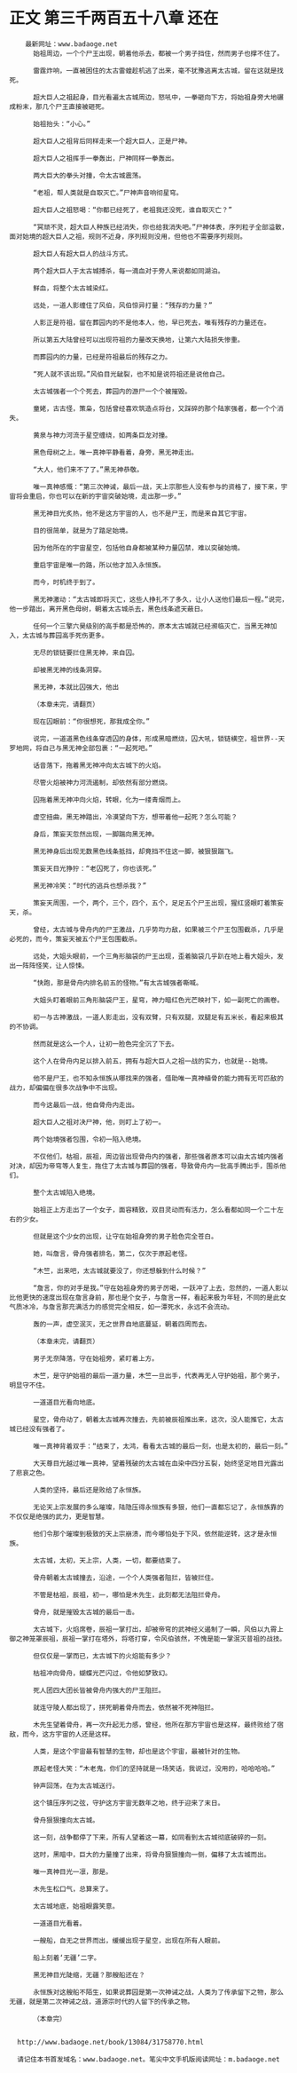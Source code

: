 # 正文 第三千两百五十八章 还在
        最新网址：www.badaoge.net
          始祖周边，一个个尸王出现，朝着他杀去，都被一个男子挡住，然而男子也撑不住了。
      
          雷霆炸响，一直被困住的太古雷蝗趁机逃了出来，毫不犹豫逃离太古城，留在这就是找死。
      
          超大巨人之祖起身，目光看遍太古城周边，怒吼中，一拳砸向下方，将始祖身旁大地碾成粉末，那几个尸王直接被砸死。
      
          始祖抬头：“小心。”
      
          超大巨人之祖背后同样走来一个超大巨人，正是尸神。
      
          超大巨人之祖挥手一拳轰出，尸神同样一拳轰出。
      
          两大巨大的拳头对撞，令太古城震荡。
      
          “老祖，帮人类就是自取灭亡。”尸神声音响彻星穹。
      
          超大巨人之祖怒喝：“你都已经死了，老祖我还没死，谁自取灭亡？”
      
          “冥顽不灵，超大巨人种族已经消失，你也给我消失吧。”尸神体表，序列粒子全部溢散，面对始境的超大巨人之祖，规则不近身，序列规则没用，但他也不需要序列规则。
      
          超大巨人有超大巨人的战斗方式。
      
          两个超大巨人于太古城搏杀，每一滴血对于旁人来说都如同湖泊。
      
          鲜血，将整个太古城染红。
      
          远处，一道人影缠住了风伯，风伯惊异打量：“残存的力量？”
      
          人影正是符祖，留在葬园内的不是他本人，他，早已死去，唯有残存的力量还在。
      
          所以第五大陆曾经可以出现符祖的力量改天换地，让第六大陆损失惨重。
      
          而葬园内的力量，已经是符祖最后的残存之力。
      
          “死人就不该出现。”风伯目光龇裂，也不知是说符祖还是说他自己。
      
          太古城强者一个个死去，葬园内的游尸一个个被摧毁。
      
          童姥，古古怪，策枭，包括曾经喜欢筑造点将台，又踩碎的那个陆家强者，都一个个消失。
      
          黄泉与神力河流于星空缠绕，如两条巨龙对撞。
      
          黑色母树之上，唯一真神平静看着，身旁，黑无神走出。
      
          “大人，他们来不了了。”黑无神恭敬。
      
          唯一真神感慨：“第三次神诫，最后一战，天上宗那些人没有参与的资格了，接下来，宇宙将会重启，你也可以在新的宇宙突破始境，走出那一步。”
      
          黑无神目光炙热，他不是这方宇宙的人，也不是尸王，而是来自其它宇宙。
      
          目的很简单，就是为了踏足始境。
      
          因为他所在的宇宙星空，包括他自身都被某种力量囚禁，难以突破始境。
      
          重启宇宙是唯一的路，所以他才加入永恒族。
      
          而今，时机终于到了。
      
          黑无神激动：“太古城即将灭亡，这些人挣扎不了多久，让小人送他们最后一程。”说完，他一步踏出，离开黑色母树，朝着太古城杀去，黑色线条遮天蔽日。
      
          任何一个三擎六昊级别的高手都是恐怖的，原本太古城就已经濒临灭亡，当黑无神加入，太古城与葬园高手死伤更多。
      
          无尽的锁链要拦住黑无神，来自囚。
      
          却被黑无神的线条洞穿。
      
          黑无神，本就比囚强大，他出
      
          （本章未完，请翻页）
      
          现在囚眼前：“你很想死，那我成全你。”
      
          说完，一道道黑色线条穿透囚的身体，形成黑暗燃烧，囚大吼，锁链横空，祖世界--天罗地网，将自己与黑无神全部包裹：“一起死吧。”
      
          话音落下，拖着黑无神冲向太古城下的火焰。
      
          尽管火焰被神力河流遏制，却依然有部分燃烧。
      
          囚拖着黑无神冲向火焰，转眼，化为一缕青烟而上。
      
          虚空扭曲，黑无神踏出，冷漠望向下方，想带着他一起死？怎么可能？
      
          身后，策妄天忽然出现，一脚踹向黑无神。
      
          黑无神身后出现无数黑色线条抵挡，却竟挡不住这一脚，被狠狠踹飞。
      
          策妄天目光狰狞：“老囚死了，你也该死。”
      
          黑无神冷笑：“时代的逃兵也想杀我？”
      
          策妄天周围，一个，两个，三个，四个，五个，足足五个尸王出现，猩红竖眼盯着策妄天，杀。
      
          曾经，太古城与骨舟内的尸王激战，几乎势均力敌，如果被三个尸王包围截杀，几乎是必死的，而今，策妄天被五个尸王包围截杀。
      
          远处，大姐头眼前，一个三角形脑袋的尸王出现，歪着脑袋几乎趴在地上看大姐头，发出一阵阵怪笑，让人惊悚。
      
          “快跑，那是骨舟内排名前五的怪物。”有太古城强者嘶喊。
      
          大姐头盯着眼前三角形脑袋尸王，星穹，神力暗红色光芒映衬下，如一副死亡的画卷。
      
          初一与古神激战，一道人影走出，没有双臂，只有双腿，双腿足有五米长，看起来极其的不协调。
      
          然而就是这么一个人，让初一脸色完全沉了下去。
      
          这个人在骨舟内足以排入前五，拥有与超大巨人之祖一战的实力，也就是--始境。
      
          他不是尸王，也不知永恒族从哪找来的强者，借助唯一真神植骨的能力拥有无可匹敌的战力，却偏偏在很多次战争中不出现。
      
          而今这最后一战，他自骨舟内走出。
      
          超大巨人之祖对决尸神，他，则盯上了初一。
      
          两个始境强者包围，令初一陷入绝境。
      
          不仅他们，枯祖，辰祖，周边皆出现骨舟内的强者，那些强者原本可以由太古城内强者对决，却因为帝穹等人复生，拖住了太古城与葬园的强者，导致骨舟内一批高手腾出手，围杀他们。
      
          整个太古城陷入绝境。
      
          始祖正上方走出了一个女子，面容精致，双目灵动而有活力，怎么看都如同一个二十左右的少女。
      
          但就是这个少女的出现，让守在始祖身旁的男子脸色完全苍白。
      
          她，叫詹言，骨舟强者排名，第二，仅次于原起老怪。
      
          “木竺，出来吧，太古城就要没了，你还想躲到什么时候？”
      
          “詹言，你的对手是我。”守在始祖身旁的男子厉喝，一跃冲了上去，忽然的，一道人影以比他更快的速度出现在詹言身前，那也是个女子，与詹言一样，看起来极为年轻，不同的是此女气质冰冷，与詹言那充满活力的感觉完全相反，如一潭死水，永远不会流动。
      
          轰的一声，虚空泯灭，无之世界自地底蔓延，朝着四周而去。
      
          （本章未完，请翻页）
      
          男子无奈降落，守在始祖旁，紧盯着上方。
      
          木竺，是守护始祖的最后一道力量，木竺一旦出手，代表再无人守护始祖，那个男子，明显守不住。
      
          一道道目光看向地底。
      
          星空，骨舟动了，朝着太古城再次撞去，先前被辰祖推出来，这次，没人能推它，太古城已经没有强者了。
      
          唯一真神背着双手：“结束了，太鸿，看看太古城的最后一刻，也是太初的，最后一刻。”
      
          大天尊目光越过唯一真神，望着残破的太古城在血染中四分五裂，始终坚定地目光露出了悲哀之色。
      
          人类的坚持，最后还是败给了永恒族。
      
          无论天上宗发展的多么璀璨，陆隐压得永恒族有多狠，他们一直都忘记了，永恒族靠的不仅仅是绝强的武力，更是智慧。
      
          他们令那个璀璨到极致的天上宗崩溃，而今哪怕处于下风，依然能逆转，这才是永恒族。
      
          太古城，太初，天上宗，人类，一切，都要结束了。
      
          骨舟朝着太古城撞去，沿途，一个个人类强者阻拦，皆被拦住。
      
          不管是枯祖，辰祖，初一，哪怕是木先生，此刻都无法阻拦骨舟。
      
          骨舟，就是摧毁太古城的最后一击。
      
          太古城下，火焰席卷，辰祖一掌打出，却被帝穹的武神经义遏制了一瞬，风伯以九霄上御之神笼罩辰祖，辰祖一掌打在塔外，将塔打穿，令风伯骇然，不愧是能一掌泯灭昔祖的战技。
      
          但仅仅是一掌而已，太古城下的火焰能有多少？
      
          枯祖冲向骨舟，蝴蝶光芒闪过，令他如梦致幻。
      
          死人团四大团长皆被骨舟内强大的尸王阻拦。
      
          就连守陵人都出现了，拼死朝着骨舟而去，依然被不死神阻拦。
      
          木先生望着骨舟，再一次升起无力感，曾经，他所在那方宇宙也是这样，最终败给了宿敌，而今，这方宇宙的人还是这样。
      
          人类，是这个宇宙最有智慧的生物，却也是这个宇宙，最被针对的生物。
      
          原起老怪大笑：“木老鬼，你们的坚持就是一场笑话，我说过，没用的，哈哈哈哈。”
      
          钟声回荡，在为太古城送行。
      
          这个镇压序列之弦，守护这方宇宙无数年之地，终于迎来了末日。
      
          骨舟狠狠撞向太古城。
      
          这一刻，战争都停了下来，所有人望着这一幕，如同看到太古城彻底破碎的一刻。
      
          这时，黑暗中，巨大的力量撞了出来，将骨舟狠狠撞向一侧，偏移了太古城而出。
      
          唯一真神目光一凛，那是。
      
          木先生松口气，总算来了。
      
          太古城地底，始祖眼露笑意。
      
          一道道目光看着。
      
          一艘船，自无之世界而出，缓缓出现于星空，出现在所有人眼前。
      
          船上刻着‘无疆’二字。
      
          黑无神目光陡缩，无疆？那艘船还在？
      
          永恒族对这艘船不陌生，如果说葬园是第一次神诫之战，人类为了传承留下之物，那么无疆，就是第二次神诫之战，道源宗时代的人留下的传承之物。
      
          （本章完）
      
      
      http://www.badaoge.net/book/13084/31758770.html
      
      请记住本书首发域名：www.badaoge.net。笔尖中文手机版阅读网址：m.badaoge.net